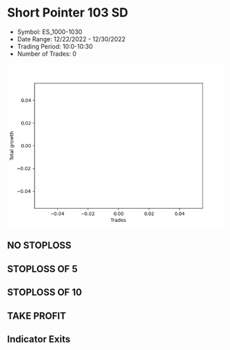 # Short Pointer 103 SD 
- Symbol: ES_1000-1030
- Date Range: 12/22/2022 - 12/30/2022
- Trading Period: 10:0-10:30
- Number of Trades: 0

![Plot](ShortPointer103SDES_1000-1030.png)
## NO STOPLOSS














## STOPLOSS OF 5














## STOPLOSS OF 10














## TAKE PROFIT











## Indicator Exits


